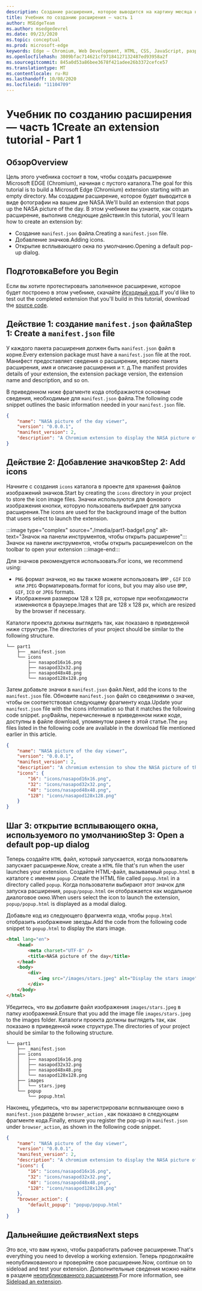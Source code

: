 ```yaml
---
description: Создание расширения, которое выводится на картину месяца на NASA
title: Учебник по созданию расширения — часть 1
author: MSEdgeTeam
ms.author: msedgedevrel
ms.date: 09/23/2020
ms.topic: conceptual
ms.prod: microsoft-edge
keywords: Edge — Chromium, Web Development, HTML, CSS, JavaScript, разработчик, расширения
ms.openlocfilehash: 3809bfac714621cf97184127132487ed93958a2f
ms.sourcegitcommit: 845a0d53a86bee3678f421adee26b3372cefce57
ms.translationtype: MT
ms.contentlocale: ru-RU
ms.lasthandoff: 10/08/2020
ms.locfileid: "11104709"
---
```

# <span data-ttu-id="24ac1-104">Учебник по созданию расширения — часть 1</span><span class="sxs-lookup"><span data-stu-id="24ac1-104">Create an extension tutorial - Part 1</span></span>  

## <span data-ttu-id="24ac1-105">Обзор</span><span class="sxs-lookup"><span data-stu-id="24ac1-105">Overview</span></span>  

<span data-ttu-id="24ac1-106">Цель этого учебника состоит в том, чтобы создать расширение Microsoft EDGE (Chromium), начиная с пустого каталога.</span><span class="sxs-lookup"><span data-stu-id="24ac1-106">The goal for this tutorial is to build a Microsoft Edge (Chromium) extension starting with an empty directory.</span></span> <span data-ttu-id="24ac1-107">Мы создадим расширение, которое будет выводится в виде фотографии на вашем дне NASA.</span><span class="sxs-lookup"><span data-stu-id="24ac1-107">We'll build an extension that pops up the NASA picture of the day.</span></span> <span data-ttu-id="24ac1-108">В этом учебнике вы узнаете, как создать расширение, выполнив следующие действия:</span><span class="sxs-lookup"><span data-stu-id="24ac1-108">In this tutorial, you'll learn how to create an extension by:</span></span>

*   <span data-ttu-id="24ac1-109">Создание `manifest.json` файла.</span><span class="sxs-lookup"><span data-stu-id="24ac1-109">Creating a `manifest.json` file.</span></span>  
*   <span data-ttu-id="24ac1-110">Добавление значков.</span><span class="sxs-lookup"><span data-stu-id="24ac1-110">Adding icons.</span></span>  
*   <span data-ttu-id="24ac1-111">Открытие всплывающего окна по умолчанию.</span><span class="sxs-lookup"><span data-stu-id="24ac1-111">Opening a default pop-up dialog.</span></span>  

## <span data-ttu-id="24ac1-112">Подготовка</span><span class="sxs-lookup"><span data-stu-id="24ac1-112">Before you Begin</span></span>

<span data-ttu-id="24ac1-113">Если вы хотите протестировать заполненное расширение, которое будет построено в этом учебнике, скачайте [Исходный код][ArchiveExtensionGettingStartedPart1].</span><span class="sxs-lookup"><span data-stu-id="24ac1-113">If you'd like to test out the completed extension that you'll build in this tutorial, download the [source code][ArchiveExtensionGettingStartedPart1].</span></span>  

## <span data-ttu-id="24ac1-114">Действие 1: создание `manifest.json` файла</span><span class="sxs-lookup"><span data-stu-id="24ac1-114">Step 1: Create a `manifest.json` file</span></span>

<span data-ttu-id="24ac1-115">У каждого пакета расширения должен быть `manifest.json` файл в корне.</span><span class="sxs-lookup"><span data-stu-id="24ac1-115">Every extension package must have a `manifest.json` file at the root.</span></span>  <span data-ttu-id="24ac1-116">Манифест предоставляет сведения о расширении, версию пакета расширения, имя и описание расширения и т. д.</span><span class="sxs-lookup"><span data-stu-id="24ac1-116">The manifest provides details of your extension, the extension package version, the extension name and description, and so on.</span></span>  

<span data-ttu-id="24ac1-117">В приведенном ниже фрагменте кода отображаются основные сведения, необходимые для `manifest.json` файла.</span><span class="sxs-lookup"><span data-stu-id="24ac1-117">The following code snippet outlines the basic information needed in your `manifest.json` file.</span></span>  

```json
{
    "name": "NASA picture of the day viewer",
    "version": "0.0.0.1",
    "manifest_version": 2,
    "description": "A Chromium extension to display the NASA picture of the day."
}
```  

## <span data-ttu-id="24ac1-118">Действие 2: Добавление значков</span><span class="sxs-lookup"><span data-stu-id="24ac1-118">Step 2: Add icons</span></span>  

<span data-ttu-id="24ac1-119">Начните с создания `icons` каталога в проекте для хранения файлов изображений значков.</span><span class="sxs-lookup"><span data-stu-id="24ac1-119">Start by creating the `icons` directory in your project to store the icon image files.</span></span>  <span data-ttu-id="24ac1-120">Значки используются для фонового изображения кнопки, которую пользователь выбирает для запуска расширения.</span><span class="sxs-lookup"><span data-stu-id="24ac1-120">The icons are used for the background image of the button that users select to launch the extension.</span></span>  

:::image type="complex" source="./media/part1-badge1.png" alt-text="Значок на панели инструментов, чтобы открыть расширение":::
   <span data-ttu-id="24ac1-122">Значок на панели инструментов, чтобы открыть расширение</span><span class="sxs-lookup"><span data-stu-id="24ac1-122">Icon on the toolbar to open your extension</span></span>
:::image-end:::

<span data-ttu-id="24ac1-123">Для значков рекомендуется использовать:</span><span class="sxs-lookup"><span data-stu-id="24ac1-123">For icons, we recommend using:</span></span> 
*   `PNG` <span data-ttu-id="24ac1-124">формат значков, но вы также можете использовать `BMP` , `GIF` `ICO` или `JPEG` Форматировать.</span><span class="sxs-lookup"><span data-stu-id="24ac1-124">format for icons, but you may also use `BMP`, `GIF`, `ICO` or `JPEG` formats.</span></span>  
*   <span data-ttu-id="24ac1-125">Изображения размером 128 x 128 px, которые при необходимости изменяются в браузере.</span><span class="sxs-lookup"><span data-stu-id="24ac1-125">Images that are 128 x 128 px, which are resized by the browser if necessary.</span></span>  

<span data-ttu-id="24ac1-126">Каталоги проекта должны выглядеть так, как показано в приведенной ниже структуре.</span><span class="sxs-lookup"><span data-stu-id="24ac1-126">The directories of your project should be similar to the following structure.</span></span>   

```shell
└── part1
    ├── _manifest.json
    └── icons
        ├── nasapod16x16.png
        ├── nasapod32x32.png
        ├── nasapod48x48.png
        └── nasapod128x128.png
```  

<span data-ttu-id="24ac1-127">Затем добавьте значки в `manifest.json` файл.</span><span class="sxs-lookup"><span data-stu-id="24ac1-127">Next, add the icons to the `manifest.json` file.</span></span> <span data-ttu-id="24ac1-128">Обновите `manifest.json` файл со сведениями о значке, чтобы он соответствовал следующему фрагменту кода.</span><span class="sxs-lookup"><span data-stu-id="24ac1-128">Update your `manifest.json` file with the icons information so that it matches the following code snippet.</span></span> <span data-ttu-id="24ac1-129">`png`Файлы, перечисленные в приведенном ниже коде, доступны в файле download, упомянутом ранее в этой статье.</span><span class="sxs-lookup"><span data-stu-id="24ac1-129">The `png` files listed in the following code are available in the download file mentioned earlier in this article.</span></span>  

```json
{
    "name": "NASA picture of the day viewer",
    "version": "0.0.0.1",
    "manifest_version": 2,
    "description": "A chromium extension to show the NASA picture of the day.",
    "icons": {
        "16": "icons/nasapod16x16.png",
        "32": "icons/nasapod32x32.png",
        "48": "icons/nasapod48x48.png",
        "128": "icons/nasapod128x128.png"
    }
}
```  

## <span data-ttu-id="24ac1-130">Шаг 3: открытие всплывающего окна, используемого по умолчанию</span><span class="sxs-lookup"><span data-stu-id="24ac1-130">Step 3: Open a default pop-up dialog</span></span>  

<span data-ttu-id="24ac1-131">Теперь создайте `HTML` файл, который запускается, когда пользователь запускает расширение.</span><span class="sxs-lookup"><span data-stu-id="24ac1-131">Now, create a `HTML` file that's run when the user launches your extension.</span></span>  <span data-ttu-id="24ac1-132">Создайте HTML-файл, вызываемый `popup.html` в каталоге с именем `popup` .</span><span class="sxs-lookup"><span data-stu-id="24ac1-132">Create the HTML file called `popup.html` in a directory called `popup`.</span></span>  <span data-ttu-id="24ac1-133">Когда пользователи выбирают этот значок для запуска расширения, `popup/popup.html` он отображается как модальное диалоговое окно.</span><span class="sxs-lookup"><span data-stu-id="24ac1-133">When users select the icon to launch the extension, `popup/popup.html` is displayed as a modal dialog.</span></span>  

<span data-ttu-id="24ac1-134">Добавьте код из следующего фрагмента кода, чтобы `popup.html` отобразить изображение звезды.</span><span class="sxs-lookup"><span data-stu-id="24ac1-134">Add the code from the following code snippet to `popup.html` to display the stars image.</span></span>  

```html
<html lang="en">
    <head>
        <meta charset="UTF-8" />
        <title>NASA picture of the day</title>
    </head>
    <body>
        <div>
            <img src="/images/stars.jpeg" alt="Display the stars image" />
        </div>
    </body>
</html>
```  

<span data-ttu-id="24ac1-135">Убедитесь, что вы добавите файл изображения `images/stars.jpeg` в папку изображений.</span><span class="sxs-lookup"><span data-stu-id="24ac1-135">Ensure that you add the image file `images/stars.jpeg` to the images folder.</span></span>  <span data-ttu-id="24ac1-136">Каталоги проекта должны выглядеть так, как показано в приведенной ниже структуре.</span><span class="sxs-lookup"><span data-stu-id="24ac1-136">The directories of your project should be similar to the following structure.</span></span>   

```shell
└── part1
    ├── _manifest.json
    ├── icons
    │   ├── nasapod16x16.png
    │   ├── nasapod32x32.png
    │   ├── nasapod48x48.png
    │   └── nasapod128x128.png
    ├── images
    │   └── stars.jpeg
    └── popup
        └── popup.html
```  

<span data-ttu-id="24ac1-137">Наконец, убедитесь, что вы зарегистрировали всплывающее окно в `manifest.json` разделе `browser_action` , как показано в следующем фрагменте кода.</span><span class="sxs-lookup"><span data-stu-id="24ac1-137">Finally, ensure you register the pop-up in `manifest.json` under `browser_action`, as shown in the following code snippet.</span></span>  

```json
{
    "name": "NASA picture of the day viewer",
    "version": "0.0.0.1",
    "manifest_version": 2,
    "description": "A chromium extension to display the NASA picture of the day.",
    "icons": {
        "16": "icons/nasapod16x16.png",
        "32": "icons/nasapod32x32.png",
        "48": "icons/nasapod48x48.png",
        "128": "icons/nasapod128x128.png"
    },
    "browser_action": {
        "default_popup": "popup/popup.html"
    }
}
```  

## <span data-ttu-id="24ac1-138">Дальнейшие действия</span><span class="sxs-lookup"><span data-stu-id="24ac1-138">Next steps</span></span>
<span data-ttu-id="24ac1-139">Это все, что вам нужно, чтобы разработать рабочее расширение.</span><span class="sxs-lookup"><span data-stu-id="24ac1-139">That's everything you need to develop a working extension.</span></span> <span data-ttu-id="24ac1-140">Теперь продолжайте неопубликованного и проверяйте свое расширение.</span><span class="sxs-lookup"><span data-stu-id="24ac1-140">Now, continue on to sideload and test your extension.</span></span> <span data-ttu-id="24ac1-141">Дополнительные сведения можно найти в разделе [неопубликованного расширения][TestExtensionSideload].</span><span class="sxs-lookup"><span data-stu-id="24ac1-141">For more information, see [Sideload an extension][TestExtensionSideload].</span></span>  


<!-- image links -->  

<!--[ImagePart1Heirarchy]: ./media/part1-heirarchy.png "Directory Structure"  -->  
<!--[ImagePart1Badge1]: ./media/part1-badge1.png "Toolbar Badge Icon"  -->  
<!--[ImagePart1Heirarchy1]: ./media/part1-heirarchy1.png "Directory Structure for Extension"  -->  
<!--[ImagePart1Threedots]: ./media/part1-threedots.png "Choose Extensions"  -->  
<!--[ImagePart1DevelopermodeToggle]: ./media/part1-developermode-toggle.png "Enable Developer Mode"  -->  
<!--[ImagePart1InstalledExtension]: ./media/part1-installed-extension.png "Installed Extensions"  -->  

<!-- links -->  

[ArchiveExtensionGettingStartedPart1]: https://github.com/MicrosoftEdge/MicrosoftEdge-Extensions-Demos/tree/master/extension-getting-started-part1/part1 "Завершен источник пакета расширения | Документы Microsoft"

[TestExtensionSideload]: ./extension-sideloading.md "Проверка расширения (для неопубликованных приложений) | Документы Microsoft"
